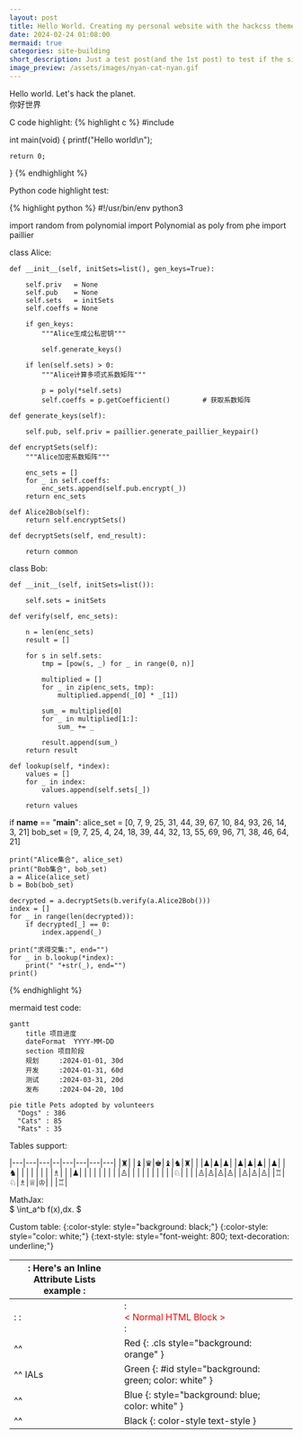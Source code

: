 ```yaml
---
layout: post
title: Hello World. Creating my personal website with the hackcss theme of jekyll.
date: 2024-02-24 01:08:00
mermaid: true
categories: site-building
short_description: Just a test post(and the 1st post) to test if the site works properly.
image_preview: /assets/images/nyan-cat-nyan.gif
---
```


Hello world. Let's hack the planet.  
你好世界
 
C code highlight:
{% highlight c %} 
#include <cstdio>

int main(void)
{
    printf("Hello world\n");

    return 0;
}
{% endhighlight %}

Python code highlight test:

{% highlight python %}
#!/usr/bin/env python3

import random
from polynomial import Polynomial as poly
from phe import paillier

class Alice:

    def __init__(self, initSets=list(), gen_keys=True):

        self.priv   = None
        self.pub    = None
        self.sets   = initSets
        self.coeffs = None

        if gen_keys:
            """Alice生成公私密钥"""

            self.generate_keys()

        if len(self.sets) > 0:
            """Alice计算多项式系数矩阵"""

            p = poly(*self.sets)
            self.coeffs = p.getCoefficient()        # 获取系数矩阵

    def generate_keys(self):

        self.pub, self.priv = paillier.generate_paillier_keypair()

    def encryptSets(self):
        """Alice加密系数矩阵"""

        enc_sets = []
        for _ in self.coeffs:
            enc_sets.append(self.pub.encrypt(_))
        return enc_sets

    def Alice2Bob(self):
        return self.encryptSets()

    def decryptSets(self, end_result):

        return common

class Bob:

    def __init__(self, initSets=list()):

        self.sets = initSets

    def verify(self, enc_sets):

        n = len(enc_sets)
        result = []

        for s in self.sets:
            tmp = [pow(s, _) for _ in range(0, n)]

            multiplied = []
            for _ in zip(enc_sets, tmp):
                multiplied.append(_[0] * _[1])

            sum_ = multiplied[0]
            for _ in multiplied[1:]:
                sum_ += _

            result.append(sum_)
        return result

    def lookup(self, *index):
        values = []
        for _ in index:
            values.append(self.sets[_])

        return values


if __name__ == "__main__":
    alice_set = [0, 7, 9, 25, 31, 44, 39, 67, 10, 84, 93, 26, 14, 3, 21]
    bob_set = [9, 7, 25, 4, 24, 18, 39, 44, 32, 13, 55, 69, 96, 71, 38, 46, 64, 21]

    print("Alice集合", alice_set)
    print("Bob集合", bob_set)
    a = Alice(alice_set)
    b = Bob(bob_set)

    decrypted = a.decryptSets(b.verify(a.Alice2Bob()))
    index = []
    for _ in range(len(decrypted)):
        if decrypted[_] == 0:
            index.append(_)

    print("求得交集:", end="")
    for _ in b.lookup(*index):
        print(" "+str(_), end="")
    print()
{% endhighlight %}

mermaid test code:

```mermaid!
gantt
    title 项目进度
    dateFormat  YYYY-MM-DD
    section 项目阶段
    规划     :2024-01-01, 30d
    开发     :2024-01-31, 60d
    测试     :2024-03-31, 20d
    发布     :2024-04-20, 10d
```

```mermaid!
pie title Pets adopted by volunteers
  "Dogs" : 386
  "Cats" : 85
  "Rats" : 35
```

Tables support: 

|---|---|---|--|---|---|---|---|
|♜| |♝|♛|♚|♝|♞|♜|
| |♟|♟|♟| |♟|♟|♟|
|♟| |♞| | | | | |
| |♗| | |♟| | | | 
| | | | |♙| | | |
| | | | | |♘| | |
|♙|♙|♙|♙| |♙|♙|♙| 
|♖|♘|♗|♕|♔| | |♖|

MathJax:  
$ \int\_a^b f(x)\,dx. $  

Custom table:
{:color-style: style="background: black;"}
{:color-style: style="color: white;"}
{:text-style: style="font-weight: 800; text-decoration: underline;"}

|:             Here's an Inline Attribute Lists example                :||||
| ------- | ------------------ | -------------------- | ------------------ |
|:       :|:  <div style="color: red;"> &lt; Normal HTML Block > </div> :|||
| ^^      |   Red    {: .cls style="background: orange" }                |||
| ^^ IALs |   Green  {: #id style="background: green; color: white" }    |||
| ^^      |   Blue   {: style="background: blue; color: white" }         |||
| ^^      |   Black  {: color-style text-style }                         |||
